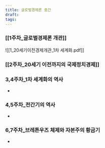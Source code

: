 ```yaml
---
title: 글로벌경제론 중간
draft: 
tags:
---
```

### [[1주차_글로벌경제론 개관]]
![[1_20세기이전경제개관_1차 세계화.pdf]]
### [[2주차_20세기 이전까지의 국제정치경제]]

### 3,4주차_1차 세계화의 역사
+ 
### 4,5주차_전간기의 역사
+ 
### 6,7주차_브레튼우즈 체제와 자본주의 황금기
+ 